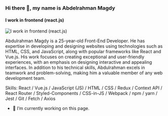 ### Hi there 👋, my name is Abdelrahman Magdy
#### I work in frontend (react.js)
![I work in frontend (react.js)](https://www.facebook.com/photo/?fbid=1928491494166792&set=a.132256333790326)

Abdulrahman Magdy is a 25-year-old Front-End Developer. He has expertise in developing and designing websites using technologies such as HTML, CSS, and JavaScript, along with popular frameworks like React and Vue.js. His work focuses on creating exceptional and user-friendly experiences, with an emphasis on designing interactive and appealing interfaces. In addition to his technical skills, Abdulrahman excels in teamwork and problem-solving, making him a valuable member of any web development team.

Skills: React / Vue.js / JavaScript (JS) / HTML / CSS / Redux / Context API / React Router / Styled-Components / CSS-in-JS / Webpack / npm / yarn / Jest /  Git / Fetch / Axios

- 🔭 I’m currently working on this page. 






<!--
**ABDELRAHMAN097/ABDELRAHMAN097** is a ✨ _special_ ✨ repository because its `README.md` (this file) appears on your GitHub profile.

Here are some ideas to get you started:

- 🔭 I’m currently working on ...
- 🌱 I’m currently learning ...
- 👯 I’m looking to collaborate on ...
- 🤔 I’m looking for help with ...
- 💬 Ask me about ...
- 📫 How to reach me: ...
- 😄 Pronouns: ...
- ⚡ Fun fact: ...
-->
